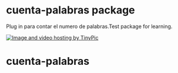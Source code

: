 # cuenta-palabras package

Plug in para contar el numero de palabras.Test package for learning.

<a href="http://tinypic.com?ref=2w53y92" target="_blank"><img src="http://i64.tinypic.com/2w53y92.jpg" border="0" alt="Image and video hosting by TinyPic"></a>

# cuenta-palabras
